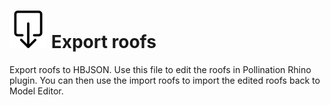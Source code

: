 # ![](../../.gitbook/assets/export-roofs.svg) Export roofs

Export roofs to HBJSON. Use this file to edit the roofs in Pollination Rhino plugin. You can then use the import roofs to import the edited roofs back to Model Editor.